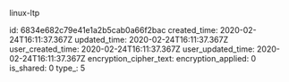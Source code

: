 linux-ltp

id: 6834e682c79e41e1a2b5cab0a66f2bac
created_time: 2020-02-24T16:11:37.367Z
updated_time: 2020-02-24T16:11:37.367Z
user_created_time: 2020-02-24T16:11:37.367Z
user_updated_time: 2020-02-24T16:11:37.367Z
encryption_cipher_text: 
encryption_applied: 0
is_shared: 0
type_: 5